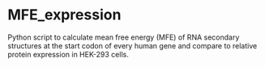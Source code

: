# MFE_expression
Python script to calculate mean free energy (MFE) of RNA secondary structures at the start codon of every human gene and compare to relative protein expression in HEK-293 cells.
